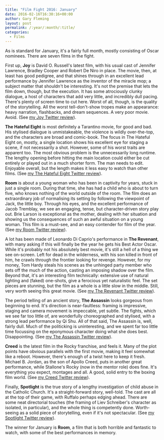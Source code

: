 ```yaml
---
title: "Film Fight 2016: January"
date: 2016-02-16T16:30:16+00:00
author: Gary Fleming
layout: post
permalink: /:year/:month/:title/
categories:
  - Films
---
```


As is standard for January, it's a fairly full month, mostly consisting of Oscar nominees. There are seven films in the fight.

First up, **Joy** is David O. Russell's latest film, with his usual cast of Jennifer Lawrence, Bradley Cooper and Robert De Niro in place. The movie, then, at least has good pedigree, and that shines through in an excellent lead performance by Jennifer Lawrence as the inventor of the miracle mop; a subject matter that shouldn't be interesting. It's not the premise that lets the film down, though, but the execution. It has some atrociously clunky dialogue, a host of characters that add very little, and incredibly dull pacing. There's plenty of screen time to cut here. Worst of all, though, is the quality of the storytelling. All the worst tell-don't-show tropes make an appearance: heavy narration, flashbacks, and dream sequences. A very poor movie. Avoid. (See <a href="https://twitter.com/garyfleming/status/686129009994915840">my Joy Twitter review</a>).

**The Hateful Eight** is most definitely a Tarantino movie, for good and bad. His stylised dialogue is unmistakeable, the violence is wildly over-the-top, and the characters are broad and comic-book. The focus in The Hateful Eight on, mostly, a single location shows his excellent eye for staging a scene, if not necessarily a shot. However, some of his worst traits are apparent too. The most obvious problem is the unnecessarily long runtime. The lengthy opening before hitting the main location could either be cut entirely or played out in a much shorter form. The man needs to edit. Enjoyable overall, but the length makes it less easy to watch than other films. (See <a href="https://twitter.com/garyfleming/status/688014714341834753">my The Hateful Eight Twitter review</a>).

**Room** is about a young woman who has been in captivity for years, stuck in just a single room. During that time, she has had a child who is about to turn five, who knows nothing of the world outside of the room. The film does an extraordinary job of normalising its setting by following the viewpoint of Jack, the little boy. Through his eyes, and the excellent performance of Jacob Tremblay, we see an engaging, tense, but character-driven story play out. Brie Larson is exceptional as the mother, dealing with her situation and showing us the consequences of such an awful situation on a young woman. This film is a must-see, and an easy contender for film of the year. (See <a href="https://twitter.com/garyfleming/status/688398991952838656">my Room Twitter review</a>).

A lot has been made of Leonardo Di Caprio's performance in **The Revenant**, with many asking if this will finally be the year he gets his Best Actor Oscar. While it's probably not his absolutely best movie, it's still a hell of a thing we see on-screen. Left for dead in the wilderness, with his son killed in front of him, he crawls through the frontier looking for revenge. However, for my money, Tom Hardy steals his scenes as the unhinged party member who sets off the much of the action, casting an imposing shadow over the film. Beyond that, it's an interesting film technically: extensive use of natural lighting and (faked) one-shots, give a ferocious yet naturalistic feel. The set pieces are stunning, but the film as a whole is a little slow in the middle. Still, very worth seeing this great movie. (See <a href="https://twitter.com/garyfleming/status/690572365877657605">my The Revenant Twitter review</a>).

The period telling of an ancient story, **The Assassin** looks gorgeous from beginning to end. It's direction is near-faultless: framing is impressive, staging and camera movement is impeccable, yet subtle. The fights, which we see far too little of, are wonderfully choreographed and stylised, with a strong lead performance by Qi Shu. All of that said, The Assassin is, well, fairly dull. Much of the politicking is uninteresting, and we spent far too little time focussing on the eponymous character doing what she does best. Disappointing. (See <a href="https://twitter.com/garyfleming/status/691212763390173184">my The Assassin Twitter review</a>).

**Creed** is the latest film in the Rocky franchise, and feels it. Many of the plot points have obvious parallels with the first movie, making it feel somewhat like a reboot. However, there's enough of a twist here to keep it fresh. Michael B. Jordan, as the son of Apollo Creed, puts in another great performance, while Stallone's Rocky (now in the mentor role) does fine. It's everything you expect, montages and all. A good, solid entry to the boxing film world. (See <a href="https://twitter.com/garyfleming/status/691714331185127424">my Creed Twitter review</a>).

Finally, **Spotlight** is the true story of a lengthy investigation of child abuse in the Catholic Church. It's a straight-forward story, well-told. The cast are all at the top of their game, with Ruffalo perhaps edging ahead. There are some neat directorial touches (the framing of Liev Schreiber's character as isolated, in particular), and the whole thing is competently done. Worth-seeing as a solid piece of storytelling, even if it's not spectacular. (See <a href="https://twitter.com/garyfleming/status/694455895250604032">my Spotlight Twitter review</a>).

The winner for January is **Room**, a film that is both horrible and fantastic to watch, with some of the best performances in memory.